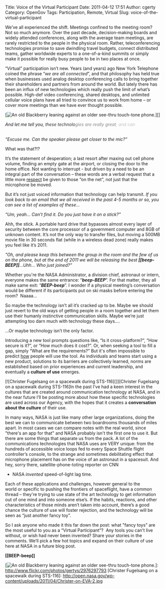 Title: Voice of the Virtual Participant
Date: 2011-04-12 17:51
Author: cgerty
Category: OpenGov
Tags: Participation, Remote, Virtual
Slug: voice-of-the-virtual-participant

We’ve all experienced the shift. Meetings confined to the meeting room?
Not so much anymore. Over the past decade, decision-making boards and
widely attended conferences, along with the average team meetings, are
rarely restricted to the people in the physical room. Rather,
teleconferencing technologies promise to save dwindling travel budgets,
connect distributed teams, gather worldwide experts to a one-of-a-kind
summits or simply make it possible for really busy people to be in two
places at once.

“Virtual” participation isn’t new. Years (and years) ago New York
Telephone coined the phrase “*we are all connected*”, and that
philosophy has held true when businesses used analog desktop
conferencing calls to bring together their shareholders and partners
from around the world. But lately there has been an influx of new
technologies which really push the limit of what’s possible. High-def
video conferencing, shared desktops, and unlimited cellular voice plans
have all tried to convince us to work from home – or cover more meetings
than we have ever thought possible.

[![An old Blackberry leaning against an older see-thru touch-tone
phone.][]][]

*And let me tell you, <span style="color: #888888"><span
style="color: #333333">these technolo</span>gies are really
great</span><span style="color: #c0c0c0">, and can</span><span
style="color: #ffffff">make us all……</span>*

*“Excuse me. Can the speaker please get closer to the mic?”*

What was that?!?

It’s the statement of desperation; a last resort after maxing out cell
phone volume, finding an empty gate at the airport, or closing the door
to the home office. Not wanting to interrupt - but driven by a need to
be an integral part of the conversation – these words are a verbal
request that a little more <span
style="text-decoration: underline">respect</span> be given to those “on
the net”, not just that the microphone be moved.

But it’s not just voiced information that technology can help transmit.
*If you look back to an email that we all received in the past 4-5
months or so, you can see a list of examples of these…*

*“Um, yeah… Can’t find it. Do you just have it on a stick?”*

Ahh, the stick. A portable hard drive that bypasses almost every layer
of security between the core processor of a government computer and 8GB
of unknown content. It’s not the only way to transfer files, but moving
a 500MB movie file in 30 seconds flat (while in a wireless dead zone)
really makes you feel like it’s 2011.

*"Oh, and please keep this between the group in the room and the few of
us on the phone, but at the end of 2011 we will be releasing the
best **[[beep-BEEP]]**...Uhh… Who just joined?”*

Whether you're the NASA Administrator, a division chief, astronaut or
intern, everyone makes the same entrance: “***beep-BEEP***”. For that
matter, they all make same exit: “***BEEP-beep***”. I wonder if a
physical meeting’s conversation would be different if its participants
put on ski masks before entering the room?  Naaaa…

So maybe the technology isn’t all it’s cracked up to be. Maybe we should
just revert to the old ways of getting people in a room together and let
them use their humanly instinctive communication skills. Maybe we’re
just attempting too darn much with technology these days....

...Or maybe technology isn’t the only factor.

Introducing a new tool prompts questions like, “Is it cross-platform?”,
“How secure is it?”, or “How much does it cost?”. Or, when seeking a
tool to fill a gap, simply “What are the requirements?” But it's often
impossible to predict <span
style="text-decoration: underline">how</span> people will use the tool.
As individuals and teams start using a new product, solutions to its
barriers are collectively learned, norms are established based on prior
experiences and current leadership, and eventually a **culture of use**
emerges.

[![Christer Fugelsang on a spacewalk during STS-116][]][Christer
Fugelsang on a spacewalk during STS-116]In the past I’ve had a keen
interest in the cultures that are created around communication
technology at NASA, and in the near future I’ll be posting more about
how these specific technologies are used across our Agency, with the
hopes that it creates a **conversation about the culture** of their use.

In many ways, NASA is just like many other large organizations, doing
the best we can to communicate between two boardrooms thousands of miles
apart. In most cases we can compare notes with the real world, since
"there's an app for that" and NASA probably isn't the first one to use
it. But there are some things that separate us from the pack. A lot of
the communications technologies that NASA uses are VERY unique: from the
hundreds of accessible voice loops fed to every Space Shuttle flight
controller’s console, to the strange and sometimes debilitating effect
that microphone placement has on the voice of an astronaut in a
spacesuit. And hey, sorry there, satellite-phone-toting reporter on CNN
- NASA *invented* speed-of-light lag time.

Each of these applications and challenges, however general to the
world or specific to pushing the frontiers of spaceflight, have a common
thread – they're trying to use state of the art technology to get
information out of one mind and into someone else’s. If the habits,
reactions, and other characteristics of those minds aren’t taken into
account, there’s a good chance the culture of use will foster rejection,
and the technology will be seen as “just another fancy toy”.

So I ask anyone who made it this far down the post: what "fancy toys"
are the most useful to you as a “Virtual Participant”?  Any tools you
can’t live without, or wish had never been invented? Share your stories
in the comments. We’ll pick a few hot topics and expand on their culture
of use here at NASA in a future blog post.

**[[BEEP-beep]]**

  [An old Blackberry leaning against an older see-thru touch-tone
  phone.]: http://farm4.static.flickr.com/3140/2976297793_060ce9ffa7_d.jpg
  [![An old Blackberry leaning against an older see-thru touch-tone
  phone.][]]: http://www.flickr.com/photos/gertys/2976297793
  [Christer Fugelsang on a spacewalk during STS-116]: http://open.nasa.gov/wp-content/uploads/2011/04/Christer-on-EVA-2.jpg
